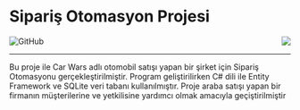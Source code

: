 # Sipariş Otomasyon Projesi

<div align="left">
<img alt="GitHub" src="https://img.shields.io/github/license/oncado86/oncado86"/>
<img align="right" src="https://visitor-badge.laobi.icu/badge?page_id=oncado86.Siparis_Otomasyon_Projesi&right_color=lightgrey&format=true&left_text=My%20Page%20Visitors"></div>
<hr>

Bu proje ile Car Wars adlı otomobil satışı yapan bir şirket için Sipariş Otomasyonu
gerçekleştirilmiştir. Program geliştirilirken C# dili ile Entity Framework ve SQLite veri tabanı
kullanılmıştır.
Proje araba satışı yapan bir firmanın müşterilerine ve yetkilisine yardımcı olmak
amacıyla geçiştirilmiştir
